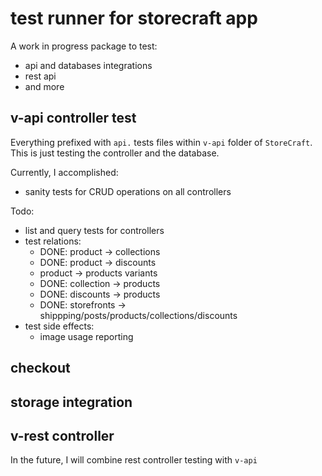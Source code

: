 # test runner for storecraft app
A work in progress package to test:
- api and databases integrations
- rest api
- and more


## v-api controller test
Everything prefixed with `api.` tests files within `v-api` folder
of `StoreCraft`. This is just testing the controller and the database.

Currently, I accomplished:
- sanity tests for CRUD operations on all controllers

Todo:
- list and query tests for controllers
- test relations:
  - DONE: product -> collections
  - DONE: product -> discounts
  - product -> products variants
  - DONE: collection -> products
  - DONE: discounts -> products
  - DONE: storefronts -> shippping/posts/products/collections/discounts
- test side effects:
  - image usage reporting

## checkout

## storage integration

## v-rest controller
In the future, I will combine rest controller testing with `v-api`